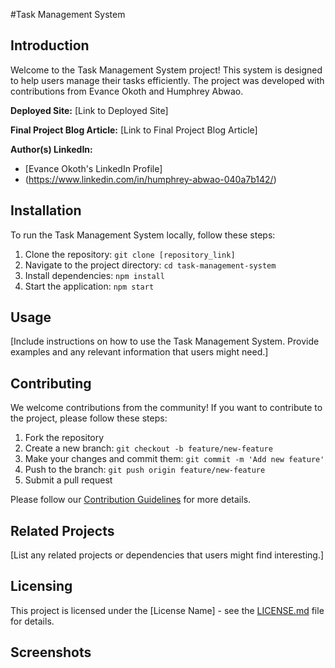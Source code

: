 #Task Management System

## Introduction

Welcome to the Task Management System project! This system is designed to help users manage their tasks efficiently. The project was developed with contributions from Evance Okoth and Humphrey Abwao.

**Deployed Site:** [Link to Deployed Site]

**Final Project Blog Article:** [Link to Final Project Blog Article]

**Author(s) LinkedIn:**
- [Evance Okoth's LinkedIn Profile]
- (https://www.linkedin.com/in/humphrey-abwao-040a7b142/)

## Installation

To run the Task Management System locally, follow these steps:

1. Clone the repository: `git clone [repository_link]`
2. Navigate to the project directory: `cd task-management-system`
3. Install dependencies: `npm install`
4. Start the application: `npm start`

## Usage

[Include instructions on how to use the Task Management System. Provide examples and any relevant information that users might need.]

## Contributing

We welcome contributions from the community! If you want to contribute to the project, please follow these steps:

1. Fork the repository
2. Create a new branch: `git checkout -b feature/new-feature`
3. Make your changes and commit them: `git commit -m 'Add new feature'`
4. Push to the branch: `git push origin feature/new-feature`
5. Submit a pull request

Please follow our [Contribution Guidelines](CONTRIBUTING.md) for more details.

## Related Projects

[List any related projects or dependencies that users might find interesting.]

## Licensing

This project is licensed under the [License Name] - see the [LICENSE.md](LICENSE.md) file for details.

## Screenshots

